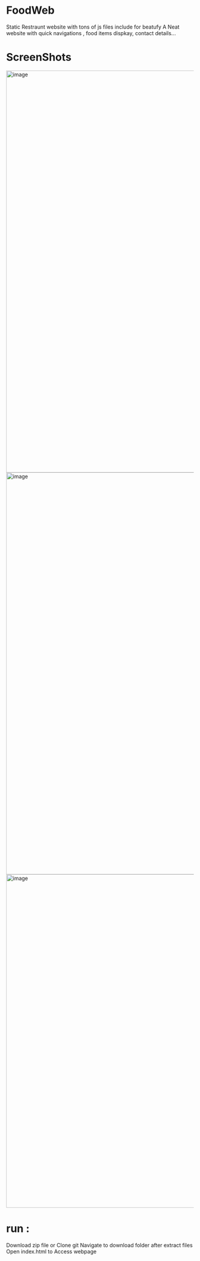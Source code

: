 # FoodWeb
Static Restraunt website with tons of js files include for beatufy
A Neat website with quick navigations , food items dispkay, contact details...

# ScreenShots
<img width="1080" alt="image" src="https://user-images.githubusercontent.com/114596900/213896052-caf77de9-ef45-45b8-a01e-f1743193d70c.png">
<img width="1080" alt="image" src="https://user-images.githubusercontent.com/114596900/213896080-3f972a0c-9c76-4364-9a99-e477b5a31e0d.png">
<img width="896" alt="image" src="https://github.com/Harish-Srinivas-07/Food_Web_Static.github.io/assets/114596900/7113b8dd-6044-4d82-9558-ae7d936d09dd">


# run :
Download zip file or Clone git 
Navigate to download folder after extract files
Open index.html to Access webpage
